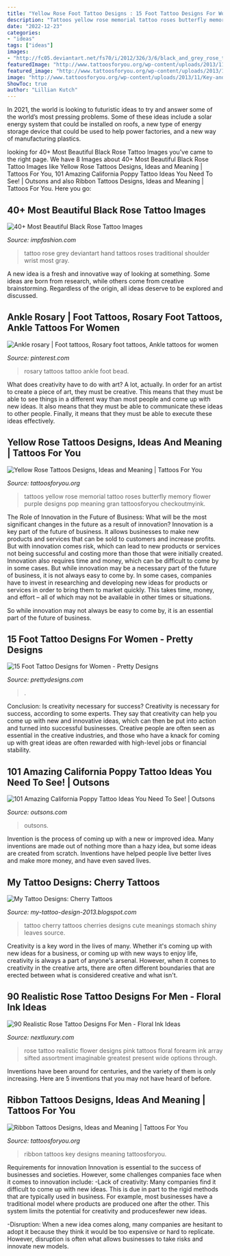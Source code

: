 ```yaml
---
title: "Yellow Rose Foot Tattoo Designs : 15 Foot Tattoo Designs For Women"
description: "Tattoos yellow rose memorial tattoo roses butterfly memory flower purple designs pop meaning gran tattoosforyou checkoutmyink"
date: "2022-12-23"
categories:
- "ideas"
tags: ["ideas"]
images:
- "http://fc05.deviantart.net/fs70/i/2012/326/3/6/black_and_grey_rose_tattoo_by_timhag-d5ls6g7.jpg"
featuredImage: "http://www.tattoosforyou.org/wp-content/uploads/2013/11/Key-and-Ribbon-Tattoos.jpg"
featured_image: "http://www.tattoosforyou.org/wp-content/uploads/2013/11/Key-and-Ribbon-Tattoos.jpg"
image: "http://www.tattoosforyou.org/wp-content/uploads/2013/11/Key-and-Ribbon-Tattoos.jpg"
ShowToc: true
author: "Lillian Kutch"
---
```



In 2021, the world is looking to futuristic ideas to try and answer some of the world’s most pressing problems. Some of these ideas include a solar energy system that could be installed on roofs, a new type of energy storage device that could be used to help power factories, and a new way of manufacturing plastics.

	

		
looking for 40+ Most Beautiful Black Rose Tattoo Images you've came to the right page. We have 8 Images about 40+ Most Beautiful Black Rose Tattoo Images like Yellow Rose Tattoos Designs, Ideas and Meaning | Tattoos For You, 101 Amazing California Poppy Tattoo Ideas You Need To See! | Outsons and also Ribbon Tattoos Designs, Ideas and Meaning | Tattoos For You. Here you go:
		
    
## 40+ Most Beautiful Black Rose Tattoo Images

<img loading=lazy src="http://fc05.deviantart.net/fs70/i/2012/326/3/6/black_and_grey_rose_tattoo_by_timhag-d5ls6g7.jpg" onerror="this.onerror=null;this.src='https://tse3.mm.bing.net/th?id=OIP.FMnHJxuEmxoHyvGb6dVNpgHaMb&amp;pid=15.1';" alt="40+ Most Beautiful Black Rose Tattoo Images">

_Source: impfashion.com_

>tattoo rose grey deviantart hand tattoos roses traditional shoulder wrist most gray. 

	

A new idea is a fresh and innovative way of looking at something. Some ideas are born from research, while others come from creative brainstorming. Regardless of the origin, all ideas deserve to be explored and discussed.

    
## Ankle Rosary | Foot Tattoos, Rosary Foot Tattoos, Ankle Tattoos For Women

<img loading=lazy src="https://i.pinimg.com/736x/0e/ac/29/0eac2995733a45a9ee385d816f4b168e--rosary-bead-tattoo-rosary-tattoos.jpg" onerror="this.onerror=null;this.src='https://tse4.mm.bing.net/th?id=OIP.TIgRNN8k0YGboc8eRL_gnwHaJ4&amp;pid=15.1';" alt="Ankle rosary | Foot tattoos, Rosary foot tattoos, Ankle tattoos for women">

_Source: pinterest.com_

>rosary tattoos tattoo ankle foot bead. 

	

What does creativity have to do with art? A lot, actually. In order for an artist to create a piece of art, they must be creative. This means that they must be able to see things in a different way than most people and come up with new ideas. It also means that they must be able to communicate these ideas to other people. Finally, it means that they must be able to execute these ideas effectively.

    
## Yellow Rose Tattoos Designs, Ideas And Meaning | Tattoos For You

<img loading=lazy src="https://www.tattoosforyou.org/wp-content/uploads/2016/05/Yellow-Rose-Tattoos.jpg" onerror="this.onerror=null;this.src='https://tse2.mm.bing.net/th?id=OIP.87Qwd2-SG65VUWXW4IcNzgHaLw&amp;pid=15.1';" alt="Yellow Rose Tattoos Designs, Ideas and Meaning | Tattoos For You">

_Source: tattoosforyou.org_

>tattoos yellow rose memorial tattoo roses butterfly memory flower purple designs pop meaning gran tattoosforyou checkoutmyink. 

	

The Role of Innovation in the Future of Business: What will be the most significant changes in the future as a result of innovation?
Innovation is a key part of the future of business. It allows businesses to make new products and services that can be sold to customers and increase profits. But with innovation comes risk, which can lead to new products or services not being successful and costing more than those that were initially created. Innovation also requires time and money, which can be difficult to come by in some cases.
But while innovation may be a necessary part of the future of business, it is not always easy to come by. In some cases, companies have to invest in researching and developing new ideas for products or services in order to bring them to market quickly. This takes time, money, and effort – all of which may not be available in other times or situations.

So while innovation may not always be easy to come by, it is an essential part of the future of business.

    
## 15 Foot Tattoo Designs For Women - Pretty Designs

<img loading=lazy src="https://www.prettydesigns.com/wp-content/uploads/2014/10/Rose-Foot-Tattoo.jpg" onerror="this.onerror=null;this.src='https://tse4.mm.bing.net/th?id=OIP.6IPYCauRQ_1YdpBLfd9CFwHaKP&amp;pid=15.1';" alt="15 Foot Tattoo Designs for Women - Pretty Designs">

_Source: prettydesigns.com_

>. 

	

Conclusion: Is creativity necessary for success?
Creativity is necessary for success, according to some experts. They say that creativity can help you come up with new and innovative ideas, which can then be put into action and turned into successful businesses. Creative people are often seen as essential in the creative industries, and those who have a knack for coming up with great ideas are often rewarded with high-level jobs or financial stability.

    
## 101 Amazing California Poppy Tattoo Ideas You Need To See! | Outsons

<img loading=lazy src="https://outsons.com/wp-content/uploads/2021/02/2020-02-20-12.29.54-2247752450819634260_californiapoppytattoo-1024x1024.jpg" onerror="this.onerror=null;this.src='https://tse1.mm.bing.net/th?id=OIP.HEawIewc8PhGgh66DZsNWQHaHa&amp;pid=15.1';" alt="101 Amazing California Poppy Tattoo Ideas You Need To See! | Outsons">

_Source: outsons.com_

>outsons. 

	

Invention is the process of coming up with a new or improved idea. Many inventions are made out of nothing more than a hazy idea, but some ideas are created from scratch. Inventions have helped people live better lives and make more money, and have even saved lives.

    
## My Tattoo Designs: Cherry Tattoos

<img loading=lazy src="http://2.bp.blogspot.com/-Qgub1gv6ka4/UQaVOW605GI/AAAAAAAAVqA/r8UFJOo751w/s1600/Cherry_Tattoo_by_sparvflickan.jpg" onerror="this.onerror=null;this.src='https://tse3.mm.bing.net/th?id=OIP.Vx7M74VoWYeL0HK5z3pUGwHaJ4&amp;pid=15.1';" alt="My Tattoo Designs: Cherry Tattoos">

_Source: my-tattoo-design-2013.blogspot.com_

>tattoo cherry tattoos cherries designs cute meanings stomach shiny leaves source. 

	

Creativity is a key word in the lives of many. Whether it's coming up with new ideas for a business, or coming up with new ways to enjoy life, creativity is always a part of anyone's arsenal. However, when it comes to creativity in the creative arts, there are often different boundaries that are erected between what is considered creative and what isn't.

    
## 90 Realistic Rose Tattoo Designs For Men - Floral Ink Ideas

<img loading=lazy src="http://nextluxury.com/wp-content/uploads/guys-forearm-realistic-pink-and-white-rose-flower-tattoo.jpg" onerror="this.onerror=null;this.src='https://tse2.mm.bing.net/th?id=OIP.PYlPupfTW-SFev3QhCn9GwHaKO&amp;pid=15.1';" alt="90 Realistic Rose Tattoo Designs For Men - Floral Ink Ideas">

_Source: nextluxury.com_

>rose tattoo realistic flower designs pink tattoos floral forearm ink array sifted assortment imaginable greatest present wide options through. 

	

Inventions have been around for centuries, and the variety of them is only increasing. Here are 5 inventions that you may not have heard of before.

    
## Ribbon Tattoos Designs, Ideas And Meaning | Tattoos For You

<img loading=lazy src="http://www.tattoosforyou.org/wp-content/uploads/2013/11/Key-and-Ribbon-Tattoos.jpg" onerror="this.onerror=null;this.src='https://tse2.mm.bing.net/th?id=OIP.Qwl0aKdyokQSx5VfXxJo9gHaLH&amp;pid=15.1';" alt="Ribbon Tattoos Designs, Ideas and Meaning | Tattoos For You">

_Source: tattoosforyou.org_

>ribbon tattoos key designs meaning tattoosforyou. 

	

Requirements for innovation
Innovation is essential to the success of businesses and societies. However, some challenges companies face when it comes to innovation include:
-Lack of creativity: Many companies find it difficult to come up with new ideas. This is due in part to the rigid methods that are typically used in business. For example, most businesses have a traditional model where products are produced one after the other. This system limits the potential for creativity and producesfewer new ideas.

-Disruption: When a new idea comes along, many companies are hesitant to adopt it because they think it would be too expensive or hard to replicate. However, disruption is often what allows businesses to take risks and innovate new models.

